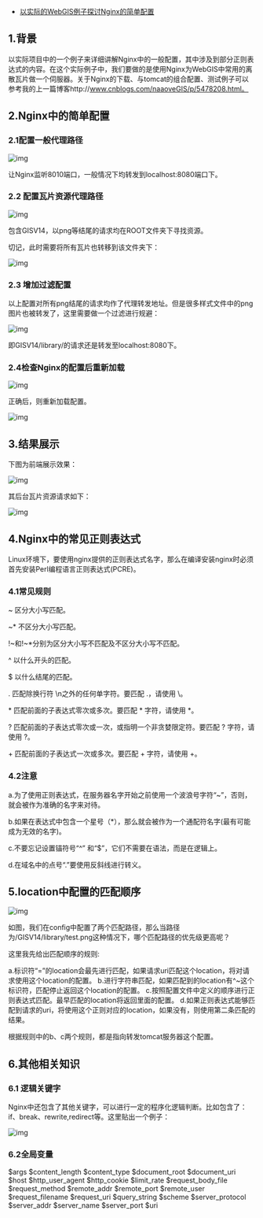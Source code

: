 - [以实际的WebGIS例子探讨Nginx的简单配置](https://www.cnblogs.com/naaoveGIS/p/5482635.html)

## 1.背景

以实际项目中的一个例子来详细讲解Nginx中的一般配置，其中涉及到部分正则表达式的内容。在这个实际例子中，我们要做的是使用Nginx为WebGIS中常用的离散瓦片做一个伺服器。关于Nginx的下载、与tomcat的组合配置、测试例子可以参考我的上一篇博客http://www.cnblogs.com/naaoveGIS/p/5478208.html。

## 2.Nginx中的简单配置

### 2.1配置一般代理路径

 ![img](https://images2015.cnblogs.com/blog/656746/201605/656746-20160511170733874-1997642295.png)           

让Nginx监听8010端口，一般情况下均转发到localhost:8080端口下。

### 2.2 配置瓦片资源代理路径

 ![img](https://images2015.cnblogs.com/blog/656746/201605/656746-20160511170742812-624915361.png)

包含GISV14，以png等结尾的请求均在ROOT文件夹下寻找资源。

切记，此时需要将所有瓦片也转移到该文件夹下：

 ![img](https://images2015.cnblogs.com/blog/656746/201605/656746-20160511170753109-924019232.png)

### 2.3 增加过滤配置

以上配置对所有png结尾的请求均作了代理转发地址。但是很多样式文件中的png图片也被转发了，这里需要做一个过滤进行规避：

 ![img](https://images2015.cnblogs.com/blog/656746/201605/656746-20160511170800468-847156985.png)

即GISV14/library/的请求还是转发至localhost:8080下。

### 2.4检查Nginx的配置后重新加载

 ![img](https://images2015.cnblogs.com/blog/656746/201605/656746-20160511170836921-779307424.png)

正确后，则重新加载配置。

 ![img](https://images2015.cnblogs.com/blog/656746/201605/656746-20160511170843624-2093931001.png)

## 3.结果展示

下图为前端展示效果：

 ![img](https://images2015.cnblogs.com/blog/656746/201605/656746-20160511170905452-871022564.png)

其后台瓦片资源请求如下：

 ![img](https://images2015.cnblogs.com/blog/656746/201605/656746-20160511170912702-2041278463.png)

## 4.Nginx中的常见正则表达式

Linux环境下，要使用nginx提供的正则表达式名字，那么在编译安装nginx时必须首先安装Perl编程语言正则表达式(PCRE)。

### 4.1常见规则

~ 区分大小写匹配。

~* 不区分大小写匹配。

!~和!~*分别为区分大小写不匹配及不区分大小写不匹配。

^ 以什么开头的匹配。

$ 以什么结尾的匹配。

. 匹配除换行符 \n之外的任何单字符。要匹配 .，请使用 \。

\* 匹配前面的子表达式零次或多次。要匹配 * 字符，请使用 \*。

? 匹配前面的子表达式零次或一次，或指明一个非贪婪限定符。要匹配 ? 字符，请使用 \?。

\+ 匹配前面的子表达式一次或多次。要匹配 + 字符，请使用 \+。

### 4.2注意

a.为了使用正则表达式，在服务器名字开始之前使用一个波浪号字符“~”，否则，就会被作为准确的名字来对待。

b.如果在表达式中包含一个星号（*），那么就会被作为一个通配符名字(最有可能成为无效的名字)。

c.不要忘记设置锚符号“^” 和“$”，它们不需要在语法，而是在逻辑上。

d.在域名中的点号“.”要使用反斜线进行转义。

## 5.location中配置的匹配顺序

 ![img](https://images2015.cnblogs.com/blog/656746/201605/656746-20160511170923718-1843941519.png)

如图，我们在config中配置了两个匹配路径，那么当路径为/GISV14/library/test.png这种情况下，哪个匹配路径的优先级更高呢？

这里我先给出匹配顺序的规则:

a.标识符“=”的location会最先进行匹配，如果请求uri匹配这个location，将对请求使用这个location的配置。
b.进行字符串匹配，如果匹配到的location有^~这个标识符，匹配停止返回这个location的配置。
c.按照配置文件中定义的顺序进行正则表达式匹配。最早匹配的location将返回里面的配置。
d.如果正则表达式能够匹配到请求的uri，将使用这个正则对应的location，如果没有，则使用第二条匹配的结果。

根据规则中的b、c两个规则，都是指向转发tomcat服务器这个配置。

## 6.其他相关知识

### 6.1 逻辑关键字

Nginx中还包含了其他关键字，可以进行一定的程序化逻辑判断。比如包含了：if、break、rewrite,redirect等。这里贴出一个例子：

 ![img](https://images2015.cnblogs.com/blog/656746/201605/656746-20160511170931624-1508289574.png)

### 6.2全局变量

$args
$content_length
$content_type
$document_root
$document_uri
$host
$http_user_agent
$http_cookie
$limit_rate
$request_body_file
$request_method
$remote_addr
$remote_port
$remote_user
$request_filename
$request_uri
$query_string
$scheme
$server_protocol
$server_addr
$server_name
$server_port
$uri